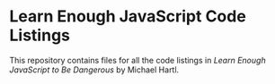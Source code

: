 # Learn Enough JavaScript Code Listings

This repository contains files for all the code listings in *Learn Enough JavaScript to Be Dangerous* by Michael Hartl.
